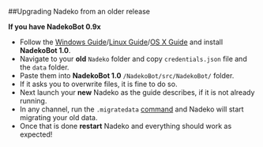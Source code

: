 ##Upgrading Nadeko from an older release

**If you have NadekoBot 0.9x**

- Follow the [Windows Guide](http://nadekobot.readthedocs.io/en/latest/guides/Windows%20Guide/)/[Linux Guide](http://nadekobot.readthedocs.io/en/latest/guides/Linux%20Guide/)/[OS X Guide](http://nadekobot.readthedocs.io/en/latest/guides/OSX%20Guide/) and install **NadekoBot 1.0**.
- Navigate to your **old** `Nadeko` folder and copy `credentials.json` file and the `data` folder.
- Paste them into **NadekoBot 1.0** `/NadekoBot/src/NadekoBot/` folder.
- If it asks you to overwrite files, it is fine to do so.
- Next launch your **new** Nadeko as the guide describes, if it is not already running.
- In any channel, run the `.migratedata` [command](http://nadekobot.readthedocs.io/en/latest/Commands%20List/) and Nadeko will start migrating your old data.
- Once that is done **restart** Nadeko and everything should work as expected!
